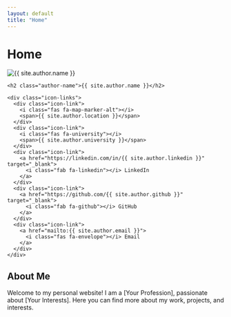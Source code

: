 ```yaml
---
layout: default
title: "Home"
---
```


<h1 class="page-title">Home</h1>

<div class="home-content">
  <div class="left-column">
    <img src="{{ '/assets/images/myprofile-img.DNG' | relative_url }}" alt="{{ site.author.name }}" class="profile-image">

    <h2 class="author-name">{{ site.author.name }}</h2>

    <div class="icon-links">
      <div class="icon-link">
        <i class="fas fa-map-marker-alt"></i>
        <span>{{ site.author.location }}</span>
      </div>
      <div class="icon-link">
        <i class="fas fa-university"></i>
        <span>{{ site.author.university }}</span>
      </div>
      <div class="icon-link">
        <a href="https://linkedin.com/in/{{ site.author.linkedin }}" target="_blank">
          <i class="fab fa-linkedin"></i> LinkedIn
        </a>
      </div>
      <div class="icon-link">
        <a href="https://github.com/{{ site.author.github }}" target="_blank">
          <i class="fab fa-github"></i> GitHub
        </a>
      </div>
      <div class="icon-link">
        <a href="mailto:{{ site.author.email }}">
          <i class="fas fa-envelope"></i> Email
        </a>
      </div>
    </div>
  </div>

  <div class="right-column">
    <!-- Other content goes here -->
    <h2>About Me</h2>
    <p>
      <!-- Write your details here -->
      Welcome to my personal website! I am a [Your Profession], passionate about [Your Interests].
      Here you can find more about my work, projects, and interests.
    </p>
  </div>
</div>
